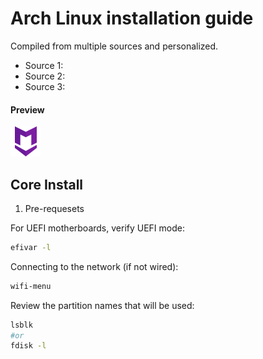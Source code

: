 # Arch Linux installation guide

Compiled from multiple sources and personalized.

* Source 1: 
* Source 2: 
* Source 3: 

#### Preview

![alt text](https://github.com/adam-p/markdown-here/raw/master/src/common/images/icon48.png "placeholder")

## Core Install 

1. Pre-requesets 

For UEFI motherboards, verify UEFI mode:
```bash
efivar -l
```

Connecting to the network (if not wired):
```bash
wifi-menu
```

Review the partition names that will be used: 
```bash
lsblk
#or
fdisk -l
```


